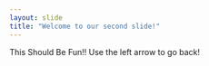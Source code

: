 ```yaml
---
layout: slide
title: "Welcome to our second slide!"
---
```

This Should Be Fun!!
Use the left arrow to go back!
